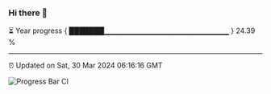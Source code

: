 ### Hi there 👋

⏳ Year progress { ███████▁▁▁▁▁▁▁▁▁▁▁▁▁▁▁▁▁▁▁▁▁▁▁ } 24.39 %

---

⏰ Updated on Sat, 30 Mar 2024 06:16:16 GMT

![Progress Bar CI](https://github.com/liununu/liununu/workflows/Progress%20Bar%20CI/badge.svg)
